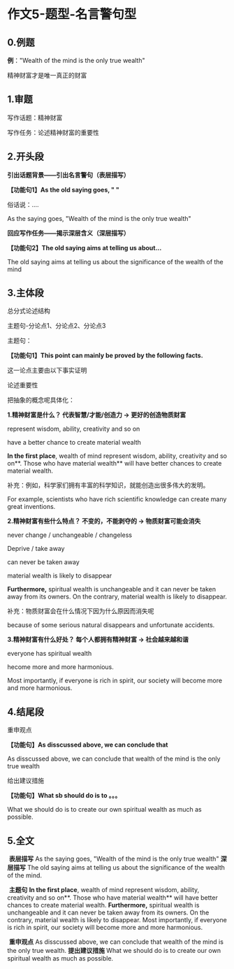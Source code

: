 # 作文5-题型-名言警句型

## 0.例题

**例**："Wealth of the mind is the only true wealth"

精神财富才是唯一真正的财富



## 1.审题

写作话题：精神财富

写作任务：论述精神财富的重要性



## 2.开头段

**引出话题背景——引出名言警句（表层描写）**

**【功能句1】As the old saying goes, "     "**

俗话说：....

As the saying goes, "Wealth of the mind is the only true wealth"



**回应写作任务——揭示深层含义（深层描写）**

**【功能句2】The old saying aims at telling us about...**

The old saying aims at telling us about the significance of the wealth of the mind



## 3.主体段

总分式论述结构

主题句-分论点1、分论点2、分论点3

主题句：

**【功能句1】This point can mainly be proved by the following facts.**

这一论点主要由以下事实证明



论述重要性

把抽象的概念呢具体化：

**1.精神财富是什么？ 代表智慧/才能/创造力 -> 更好的创造物质财富**

represent wisdom, ability, creativity and so on

have a better chance to create material wealth



**In the first place**, wealth of mind represent wisdom, ability, creativity and so on**. Those who have material wealth** will have better chances to create material wealth. 



补充：例如，科学家们拥有丰富的科学知识，就能创造出很多伟大的发明。

For example, scientists who have rich scientific knowledge can create many great inventions.



**2.精神财富有些什么特点？ 不变的，不能剥夺的 -> 物质财富可能会消失**

never change / unchangeable / changeless

Deprive / take away

can never be taken away

material wealth is likely to disappear



**Furthermore,** spiritual wealth is unchangeable and it can never be taken away from its owners. On the contrary, material wealth is likely to disappear.



补充：物质财富会在什么情况下因为什么原因而消失呢

because of some serious natural disappears and unfortunate accidents.



**3.精神财富有什么好处？  每个人都拥有精神财富 -> 社会越来越和谐**

everyone has spiritual wealth

hecome more and more harmonious.



Most importantly, if everyone is rich in spirit, our society will become more and more harmonious.



## 4.结尾段

重申观点

**【功能句】As disscussed above, we can conclude that**

As disscussed above, we can conclude that wealth of the mind is the only true wealth



给出建议措施

**【功能句】What sb should do is to 。。。** 

What we should do is to create our own spiritual wealth as much as possible.



## 5.全文

​	**表层描写** As the saying goes, "Wealth of the mind is the only true wealth" **深层描写** The old saying aims at telling us about the significance of the wealth of the mind.

​	**主题句** **In the first place**, wealth of mind represent wisdom, ability, creativity and so on**. Those who have material wealth** will have better chances to create material wealth. **Furthermore,** spiritual wealth is unchangeable and it can never be taken away from its owners. On the contrary, material wealth is likely to disappear. Most importantly, if everyone is rich in spirit, our society will become more and more harmonious.

​	**重申观点** As disscussed above, we can conclude that wealth of the mind is the only true wealth. **提出建议措施** What we should do is to create our own spiritual wealth as much as possible.




